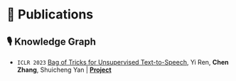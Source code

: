 # 📝 Publications 
## 🎙 Knowledge Graph
- ``ICLR 2023`` [Bag of Tricks for Unsupervised Text-to-Speech](https://openreview.net/forum?id=SbR9mpTuBn), Yi Ren, **Chen Zhang**, Shuicheng Yan \| [**Project**](https://unsupertts-tricks.github.io/) 
